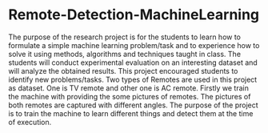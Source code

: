 # Remote-Detection-MachineLearning
The purpose of the research project is for the students to learn how to formulate a simple machine learning problem/task and to experience how to solve it using methods, algorithms and techniques taught in class. The students will conduct experimental evaluation on an interesting dataset and will analyze the obtained results. This project encouraged students to identify new problems/tasks. Two types of Remotes are used in this project as dataset. One is TV remote and other one is AC remote. Firstly we train the machine with providing the some pictures of remotes. The pictures of both remotes are captured with different angles. The purpose of the project is to train the machine to learn different things and detect them at the time of execution.
